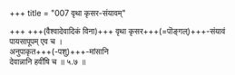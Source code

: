 +++
title = "007 वृथा कृसर-संयावम्"

+++
+++(वैश्वादेवादिकं विना)+++ वृथा कृसर+++(=पॊङ्गल्)+++-संयावं  
पायसापूपम् एव च ।  
अनुपाकृत+++(-पशु)+++-मांसानि  
देवान्नानि हवींषि च  ॥ ५.७ ॥